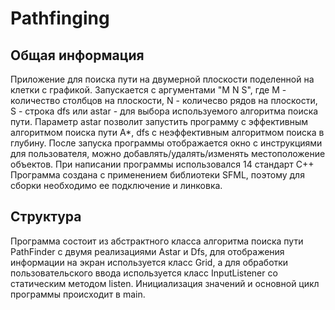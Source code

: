 # Pathfinging
## Общая информация
Приложение для поиска пути на двумерной плоскости поделенной на клетки с графикой.
Запускается с аргументами "M N S", где M - количество столбцов на плоскости, N - количесво рядов на плоскости, S - строка dfs или astar - для выбора используемого алгоритма поиска пути.
Параметр astar позволит запустить программу с эффективным алгоритмом поиска пути A*, dfs с неэффективным алгоритмом поиска в глубину. 
После запуска программы отображается окно с инструкциями для пользователя, можно добавлять/удалять/изменять местоположение объектов.
При написании программы использовался 14 стандарт С++
Программа создана с применением библиотеки SFML, поэтому для сборки необходимо ее подключение и линковка.
## Структура
Программа состоит из абстрактного класса алгоритма поиска пути PathFinder c двумя реализациями Astar и Dfs, для отображения информации на экран используется класс Grid, а для обработки пользовательского ввода используется класс InputListener со статическим методом listen.
Инициализация значений и основной цикл программы происходит в main.

